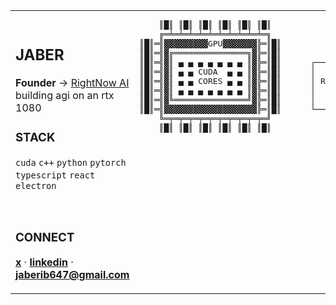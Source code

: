 <div align="center">

<table>
<tr>
<td width="50%" valign="top">

<br>

## JABER

**Founder** → [RightNow AI](https://www.rightnowai.co)
<br>
building agi on an rtx 1080
<br>

### STACK
`cuda` `c++` `python` `pytorch`  
`typescript` `react` `electron`

<br>

### CONNECT

[**x**](https://x.com/akashi203) · [**linkedin**](https://linkedin.com/in/jaber-jaber-b65246234) · **jaberib647@gmail.com**
<br>

</td>
<td width="50%" valign="top">

<pre>
    ║█║ ║█║ ║█║ ║█║ ║█║ ║█║
    ╔═╧═╧═╧═╧═╧═╧═╧═╧═╧═╧═╗
║█║═╣▓▓▓▓▓▓▓▓▓GPU▓▓▓▓▓▓▓╠═║█║
║█║═╣▓╔═══════════════╗▓╠═║█║
║█║═╣▓║ ▄ ▄ ▄ ▄ ▄ ▄ ▄ ║▓╠═║█║      ┌──────────┐
║█║═╣▓║ ▄ ▄ CUDA  ▄ ▄ ║▓╠═║█║      │          │
║█║═╣▓║ ▄ ▄ CORES ▄ ▄ ║▓╠═║█║      │ RightNow │
║█║═╣▓║ ▄ ▄ ▄ ▄ ▄ ▄ ▄ ║▓╠═║█║      │    AI    │
║█║═╣▓╚═══════════════╝▓╠═║█║      │          │
║█║═╣▓▓▓▓▓▓▓▓▓▓▓▓▓▓▓▓▓▓▓╠═║█║      └──────────┘
    ╚═╤═╤═╤═╤═╤═╤═╤═╤═╤═╤═╝
    ║█║ ║█║ ║█║ ║█║ ║█║ ║█║
</pre>

</td>
</tr>
</table>

</div>
